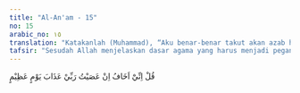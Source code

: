 ```yaml
---
title: "Al-An'am - 15"
no: 15
arabic_no: ١٥
translation: "Katakanlah (Muhammad), “Aku benar-benar takut akan azab hari yang besar (hari Kiamat), jika aku mendurhakai Tuhanku.”"
tafsir: "Sesudah Allah menjelaskan dasar agama yang harus menjadi pegangan seorang Rasul, maka dalam ayat ini Allah memerintahkan kepada Rasul-Nya agar menyatakan kepada kaum musyrik, bahwa jika beliau melakukan kemaksiatan, melanggar perintah Allah atau menyimpang dari asas agama yang ditetapkan Allah maka Rasul takut azab hari Kiamat akan menimpanya, sebab pada hari itu Allah akan berhadapan dengan hamba-hamba-Nya untuk menjatuhkan azab kepada mereka yang berdosa dan memberikan pahala kepada mereka yang beramal saleh. Pada hari yang dahsyat ini tidak seorang pun yang dapat menolong orang lain, karena kasih sayang atau persaudaraan. Ayat ini menunjukkan sifat Rasulullah bahwa beliau meskipun jauh dari kemungkinan melakukan maksiat, namun hati beliau tetap takut kepada Allah dalam segala keadaan."
---
```


قُلْ اِنِّيْٓ اَخَافُ اِنْ عَصَيْتُ رَبِّيْ عَذَابَ يَوْمٍ عَظِيْمٍ 
